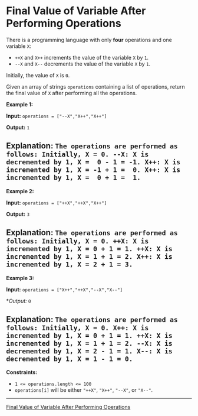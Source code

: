 # Final Value of Variable After Performing Operations

There is a programming language with only **four** operations and one variable `X`:

- `++X` and `X++` increments the value of the variable `X` by `1`.
- `--X` and `X--` decrements the value of the variable `X` by `1`.  

Initially, the value of `X` is `0`.  


Given an array of strings `operations` containing a list of operations, return the final value of `X` after performing all the operations.

 

**Example 1:**

**Input:** `operations = ["--X","X++","X++"]`  

**Output:** `1`  

**Explanation:** `The operations are performed as follows:
Initially, X = 0.
--X: X is decremented by 1, X =  0 - 1 = -1.
X++: X is incremented by 1, X = -1 + 1 =  0.
X++: X is incremented by 1, X =  0 + 1 =  1.`
---
**Example 2:**

**Input:** `operations = ["++X","++X","X++"]`  

**Output:** `3`  

**Explanation:** `The operations are performed as follows:
Initially, X = 0.
++X: X is incremented by 1, X = 0 + 1 = 1.
++X: X is incremented by 1, X = 1 + 1 = 2.
X++: X is incremented by 1, X = 2 + 1 = 3.`
---
**Example 3:**

**Input:** `operations = ["X++","++X","--X","X--"]`  

**Output:* `0`  

**Explanation:** `The operations are performed as follows:
Initially, X = 0.
X++: X is incremented by 1, X = 0 + 1 = 1.
++X: X is incremented by 1, X = 1 + 1 = 2.
--X: X is decremented by 1, X = 2 - 1 = 1.
X--: X is decremented by 1, X = 1 - 1 = 0.`
 ---

**Constraints:**

- `1 <= operations.length <= 100`
- `operations[i]` will be either `"++X"`, `"X++"`, `"--X"`, or `"X--"`.

---
[Final Value of Variable After Performing Operations](https://leetcode.com/problems/final-value-of-variable-after-performing-operations/description/)
